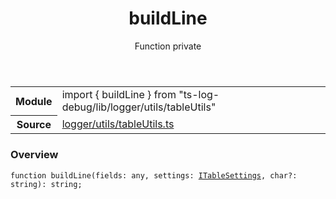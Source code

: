 <header class="symbol-info-header">    <h1 id="buildline">buildLine</h1>    <label class="symbol-info-type-label function">Function</label>    <label class="api-type-label private">private</label>  </header>
<section class="symbol-info">      <table class="is-full-width">        <tbody>        <tr>          <th>Module</th>          <td>            <div class="lang-typescript">                <span class="token keyword">import</span> { buildLine }                 <span class="token keyword">from</span>                 <span class="token string">"ts-log-debug/lib/logger/utils/tableUtils"</span>                            </div>          </td>        </tr>        <tr>          <th>Source</th>          <td>            <a href="https://github.com/romakita/log-debug/blob/v4.0.4/src/logger/utils/tableUtils.ts#L0-L0">                logger/utils/tableUtils.ts            </a>        </td>        </tr>                </tbody>      </table>    </section>

### Overview

<pre><code class="typescript-lang">function <span class="token function">buildLine</span><span class="token punctuation">(</span>fields<span class="token punctuation">:</span> <span class="token keyword">any</span><span class="token punctuation">,</span> settings<span class="token punctuation">:</span> <a href="#api/common/logger/itablesettings"><span class="token">ITableSettings</span></a><span class="token punctuation">,</span> char?<span class="token punctuation">:</span> <span class="token keyword">string</span><span class="token punctuation">)</span><span class="token punctuation">:</span> <span class="token keyword">string</span><span class="token punctuation">;</span></code></pre>
